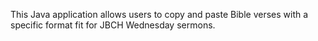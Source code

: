 This Java application allows users to copy and paste Bible verses with a specific format fit for JBCH Wednesday sermons.